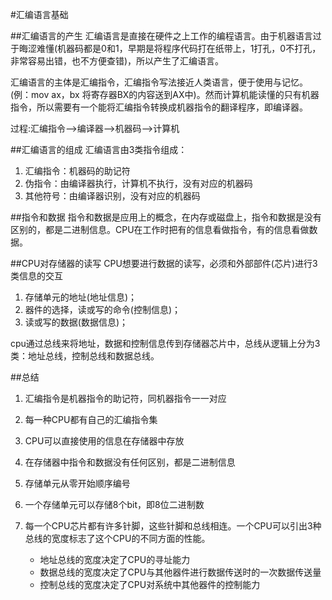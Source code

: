 #汇编语言基础

##汇编语言的产生
汇编语言是直接在硬件之上工作的编程语言。由于机器语言过于晦涩难懂(机器码都是0和1，早期是将程序代码打在纸带上，1打孔，0不打孔，非常容易出错，也不方便查错)，所以产生了汇编语言。

汇编语言的主体是汇编指令，汇编指令写法接近人类语言，便于使用与记忆。
(例：mov ax，bx 将寄存器BX的内容送到AX中)。然而计算机能读懂的只有机器指令，所以需要有一个能将汇编指令转换成机器指令的翻译程序，即编译器。

过程:汇编指令-->编译器-->机器码-->计算机

##汇编语言的组成
汇编语言由3类指令组成：

1. 汇编指令：机器码的助记符
2. 伪指令：由编译器执行，计算机不执行，没有对应的机器码
3. 其他符号：由编译器识别，没有对应的机器码

##指令和数据
指令和数据是应用上的概念，在内存或磁盘上，指令和数据是没有区别的，都是二进制信息。CPU在工作时把有的信息看做指令，有的信息看做数据。

##CPU对存储器的读写
CPU想要进行数据的读写，必须和外部部件(芯片)进行3类信息的交互

1. 存储单元的地址(地址信息)；
2. 器件的选择，读或写的命令(控制信息)；
3. 读或写的数据(数据信息)；

cpu通过总线来将地址，数据和控制信息传到存储器芯片中，总线从逻辑上分为3类：地址总线，控制总线和数据总线。

##总结

1. 汇编指令是机器指令的助记符，同机器指令一一对应
2. 每一种CPU都有自己的汇编指令集
3. CPU可以直接使用的信息在存储器中存放
4. 在存储器中指令和数据没有任何区别，都是二进制信息
5. 存储单元从零开始顺序编号
6. 一个存储单元可以存储8个bit，即8位二进制数
7. 每一个CPU芯片都有许多针脚，这些针脚和总线相连。一个CPU可以引出3种总线的宽度标志了这个CPU的不同方面的性能。

   *  地址总线的宽度决定了CPU的寻址能力
   *  数据总线的宽度决定了CPU与其他器件进行数据传送时的一次数据传送量
   *  控制总线的宽度决定了CPU对系统中其他器件的控制能力
